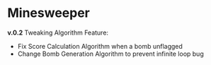# Minesweeper
**v.0.2**
Tweaking Algorithm
Feature:
- Fix Score Calculation Algorithm when a bomb unflagged
- Change Bomb Generation Algorithm to prevent infinite loop bug